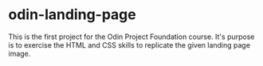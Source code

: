 # odin-landing-page

This is the first project for the Odin Project Foundation course. It's purpose is to exercise the HTML and CSS skills to replicate the given landing page image.